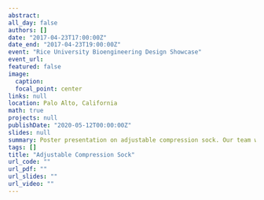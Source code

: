 ```yaml
---
abstract: 
all_day: false
authors: []
date: "2017-04-23T17:00:00Z"
date_end: "2017-04-23T19:00:00Z"
event: "Rice University Bioengineering Design Showcase"
event_url: 
featured: false
image:
  caption: 
  focal_point: center
links: null
location: Palo Alto, California
math: true
projects: null
publishDate: "2020-05-12T00:00:00Z"
slides: null
summary: Poster presentation on adjustable compression sock. Our team won the Most Investable Design award.  
tags: []
title: "Adjustable Compression Sock"
url_code: ""
url_pdf: ""
url_slides: ""
url_video: ""
---
```

